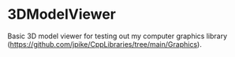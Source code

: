 # 3DModelViewer
Basic 3D model viewer for testing out my computer graphics library (https://github.com/jpike/CppLibraries/tree/main/Graphics).
